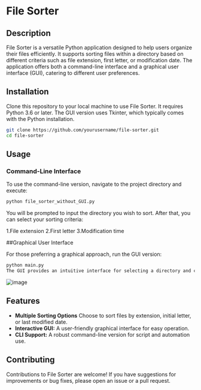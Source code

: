 # File Sorter

## Description
File Sorter is a versatile Python application designed to help users organize their files efficiently. It supports sorting files within a directory based on different criteria such as file extension, first letter, or modification date. The application offers both a command-line interface and a graphical user interface (GUI), catering to different user preferences.

## Installation
Clone this repository to your local machine to use File Sorter. It requires Python 3.6 or later. The GUI version uses Tkinter, which typically comes with the Python installation.

```bash
git clone https://github.com/yourusername/file-sorter.git
cd file-sorter
```

## Usage

### Command-Line Interface
To use the command-line version, navigate to the project directory and execute:

```bash
python file_sorter_without_GUI.py
```


You will be prompted to input the directory you wish to sort. After that, you can select your sorting criteria:

1.File extension
2.First letter
3.Modification time

##Graphical User Interface

For those preferring a graphical approach, run the GUI version:



```bash
python main.py
The GUI provides an intuitive interface for selecting a directory and choosing the sorting criterion.
```
![image](https://github.com/k-surma/File-sorter/assets/165564262/cdbea760-d0cb-411f-8244-cea60ce37d6d)


## Features
* **Multiple Sorting Options** Choose to sort files by extension, initial letter, or last modified date.
* **Interactive GUI:** A user-friendly graphical interface for easy operation.
* **CLI Support:** A robust command-line version for script and automation use.

## Contributing
Contributions to File Sorter are welcome! If you have suggestions for improvements or bug fixes, please open an issue or a pull request.
